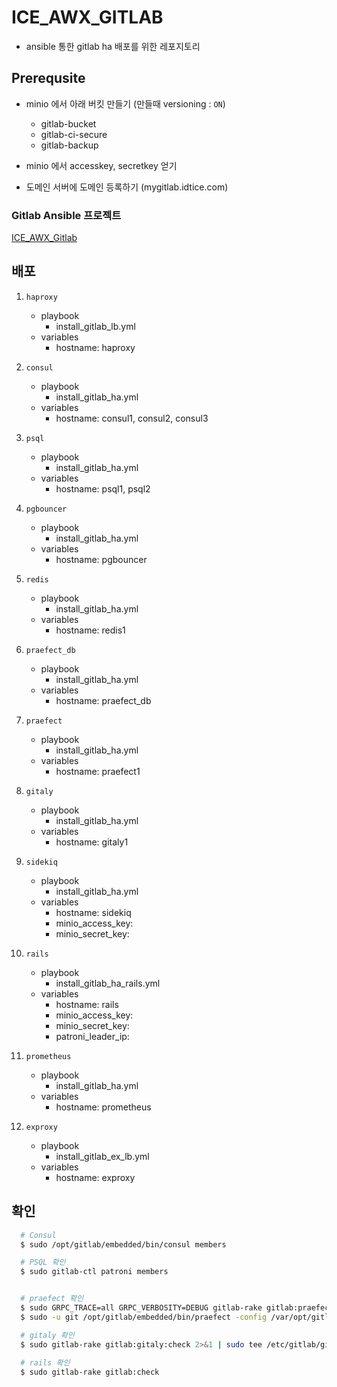 # ICE_AWX_GITLAB

- ansible 통한 gitlab ha 배포를 위한 레포지토리

## Prerequsite

- minio 에서 아래 버킷 만들기 (만들때 versioning : `ON`)
  - gitlab-bucket
  - gitlab-ci-secure
  - gitlab-backup

- minio 에서 accesskey, secretkey 얻기

- 도메인 서버에 도메인 등록하기 (mygitlab.idtice.com)

### Gitlab Ansible 프로젝트

[ICE_AWX_Gitlab](https://github.com/iceTeamRepo/ICE_AWX_Gitlab.git)

## 배포

1. `haproxy`
   - playbook
     - install_gitlab_lb.yml
   - variables
     - hostname: haproxy

2. `consul`
   - playbook
     - install_gitlab_ha.yml
   - variables
     - hostname: consul1, consul2, consul3

3. `psql`
   - playbook
     - install_gitlab_ha.yml
   - variables
     - hostname: psql1, psql2

4. `pgbouncer`
   - playbook
     - install_gitlab_ha.yml
   - variables
     - hostname: pgbouncer

5. `redis`
   - playbook
     - install_gitlab_ha.yml
   - variables
     - hostname: redis1

6. `praefect_db`
   - playbook
     - install_gitlab_ha.yml
   - variables
     - hostname: praefect_db

7. `praefect`
   - playbook
     - install_gitlab_ha.yml
   - variables
     - hostname: praefect1

8. `gitaly`
   - playbook
     - install_gitlab_ha.yml
   - variables
     - hostname: gitaly1

9. `sidekiq`
   - playbook
     - install_gitlab_ha.yml
   - variables
     - hostname: sidekiq
     - minio_access_key: <minio access key>
     - minio_secret_key: <minio secret key>

10. `rails`
    - playbook
      - install_gitlab_ha_rails.yml
    - variables
      - hostname: rails
      - minio_access_key: <minio access key>
      - minio_secret_key: <minio secret key>
      - patroni_leader_ip: <patroni leader ip>

11. `prometheus`
    - playbook
      - install_gitlab_ha.yml
    - variables
      - hostname: prometheus

12. `exproxy`
    - playbook
      - install_gitlab_ex_lb.yml
    - variables
      - hostname: exproxy

## 확인

 
  ```bash
    # Consul
    $ sudo /opt/gitlab/embedded/bin/consul members

    # PSQL 확인
    $ sudo gitlab-ctl patroni members

  
    # praefect 확인 
    $ sudo GRPC_TRACE=all GRPC_VERBOSITY=DEBUG gitlab-rake gitlab:praefect:check
    $ sudo -u git /opt/gitlab/embedded/bin/praefect -config /var/opt/gitlab/praefect/config.toml sql-ping

    # gitaly 확인
    $ sudo gitlab-rake gitlab:gitaly:check 2>&1 | sudo tee /etc/gitlab/gitaly_check
    
    # rails 확인
    $ sudo gitlab-rake gitlab:check
  ```